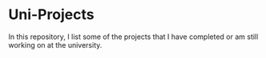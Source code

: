 # Uni-Projects

In this repository, I list some of the projects that I have completed or am still working on at the university.
